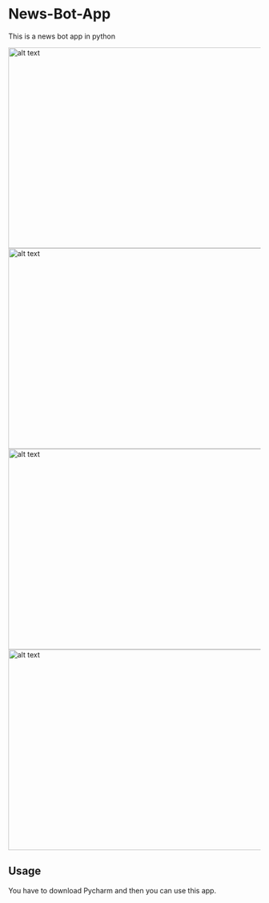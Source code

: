 # News-Bot-App




This is a news bot app in python

<img src="https://github.com/Eraytrn/News-Bot-App/assets/114070901/93987177-8125-4465-af1f-ac21a3eec6fc" alt="alt text" width="700" height="400">
<img src="https://github.com/Eraytrn/News-Bot-App/assets/114070901/23e30bf4-6e35-41d0-9970-64762bcb9496" alt="alt text" width="700" height="400">
<img src="https://github.com/Eraytrn/News-Bot-App/assets/114070901/b1bc9f33-0ef9-43a3-ac33-763e9d887db9" alt="alt text" width="700" height="400">
<img src="https://github.com/Eraytrn/News-Bot-App/assets/114070901/d9bfde5d-a7ec-4376-b62d-a7f0ef7d703d" alt="alt text" width="700" height="400">

## Usage
You have to download Pycharm and then you can use this app.
